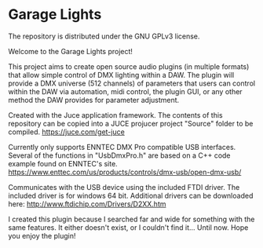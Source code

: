 # Garage Lights

The repository is distributed under the GNU GPLv3 license.

Welcome to the Garage Lights project!

This project aims to create open source audio plugins (in multiple formats) that allow simple control of DMX lighting within a DAW. The plugin will provide a DMX universe (512 channels) of parameters that users can control within the DAW via automation, midi control, the plugin GUI, or any other method the DAW provides for parameter adjustment.

Created with the Juce application framework. The contents of this repository can be copied into a JUCE projucer project "Source" folder to be compiled. https://juce.com/get-juce

Currently only supports ENNTEC DMX Pro compatible USB interfaces. Several of the functions in "UsbDmxPro.h" are based on a C++ code example found on ENNTEC's site. https://www.enttec.com/us/products/controls/dmx-usb/open-dmx-usb/

Communicates with the USB device using the included FTDI driver. The included driver is for windows 64 bit. Additional drivers can be downloaded here: http://www.ftdichip.com/Drivers/D2XX.htm

I created this plugin because I searched far and wide for something with the same features.  It either doesn't exist, or I couldn't find it... Until now. Hope you enjoy the plugin!
